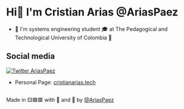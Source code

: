 
# Hi👋 I'm Cristian Arias @AriasPaez


- 💬 I'm systems engineering student :mortar_board: at The Pedagogical and Technological University of Colombia :school:

## Social media
[![Twitter AriasPaez](https://img.shields.io/twitter/follow/ariaspaezz?style=social)](https://twitter.com/ariaspaezz)

- Personal Page: [cristianarias.tech](https://www.cristianarias.tech/)

##
Made in :yellow_square::blue_square::red_square: with :black_heart: and :brain: by [@AriasPaez](https://github.com/AriasPaez)
<!--
**AriasPaez/AriasPaez** is a ✨ _special_ ✨ repository because its `README.md` (this file) appears on your GitHub profile.

Here are some ideas to get you started:

- 🔭 I’m currently working on ...
- 🌱 I’m currently learning ...
- 👯 I’m looking to collaborate on ...
- 🤔 I’m looking for help with ...
- 💬 Ask me about ...
- 📫 How to reach me: ...
- 😄 Pronouns: ...
- ⚡ Fun fact: ...
-->
